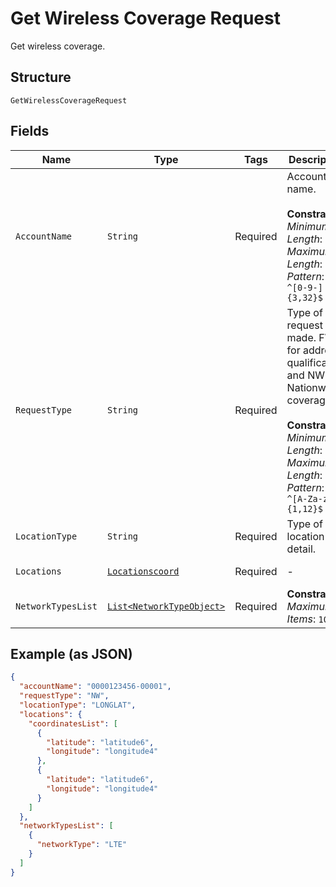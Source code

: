 
# Get Wireless Coverage Request

Get wireless coverage.

## Structure

`GetWirelessCoverageRequest`

## Fields

| Name | Type | Tags | Description | Getter | Setter |
|  --- | --- | --- | --- | --- | --- |
| `AccountName` | `String` | Required | Account name.<br><br>**Constraints**: *Minimum Length*: `3`, *Maximum Length*: `32`, *Pattern*: `^[0-9-]{3,32}$` | String getAccountName() | setAccountName(String accountName) |
| `RequestType` | `String` | Required | Type of request made. FWA for address qualification and NW for Nationwide coverage.<br><br>**Constraints**: *Minimum Length*: `1`, *Maximum Length*: `12`, *Pattern*: `^[A-Za-z]{1,12}$` | String getRequestType() | setRequestType(String requestType) |
| `LocationType` | `String` | Required | Type of location detail. | String getLocationType() | setLocationType(String locationType) |
| `Locations` | [`Locationscoord`](../../doc/models/locationscoord.md) | Required | - | Locationscoord getLocations() | setLocations(Locationscoord locations) |
| `NetworkTypesList` | [`List<NetworkTypeObject>`](../../doc/models/network-type-object.md) | Required | **Constraints**: *Maximum Items*: `100` | List<NetworkTypeObject> getNetworkTypesList() | setNetworkTypesList(List<NetworkTypeObject> networkTypesList) |

## Example (as JSON)

```json
{
  "accountName": "0000123456-00001",
  "requestType": "NW",
  "locationType": "LONGLAT",
  "locations": {
    "coordinatesList": [
      {
        "latitude": "latitude6",
        "longitude": "longitude4"
      },
      {
        "latitude": "latitude6",
        "longitude": "longitude4"
      }
    ]
  },
  "networkTypesList": [
    {
      "networkType": "LTE"
    }
  ]
}
```

